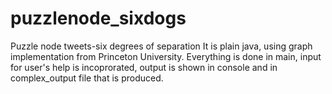 # puzzlenode_sixdogs
Puzzle node tweets-six degrees of separation
It is plain java, using graph implementation from Princeton University.
Everything is done in main, input for user's help is incoprorated, output is shown in console and in complex_output file that is produced.

